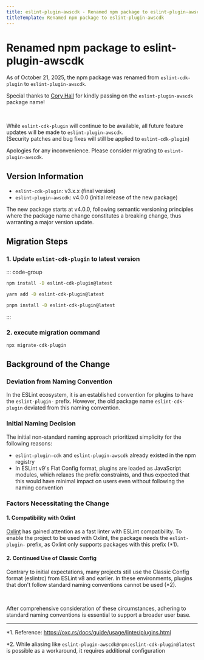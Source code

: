 ```yaml
---
title: eslint-plugin-awscdk - Renamed npm package to eslint-plugin-awscdk
titleTemplate: Renamed npm package to eslint-plugin-awscdk
---
```


# Renamed npm package to eslint-plugin-awscdk

As of October 21, 2025, the npm package was renamed from `eslint-cdk-plugin` to `eslint-plugin-awscdk`.

Special thanks to [Cory Hall](https://github.com/corymhall) for kindly passing on the `eslint-plugin-awscdk` package name!

<br />

While `eslint-cdk-plugin` will continue to be available, all future feature updates will be made to `eslint-plugin-awscdk`.  
(Security patches and bug fixes will still be applied to `eslint-cdk-plugin`)

Apologies for any inconvenience. Please consider migrating to `eslint-plugin-awscdk`.

## Version Information

- `eslint-cdk-plugin`: v3.x.x (final version)
- `eslint-plugin-awscdk`: v4.0.0 (initial release of the new package)

The new package starts at v4.0.0, following semantic versioning principles where the package name change constitutes a breaking change, thus warranting a major version update.

## Migration Steps

### 1. Update `eslint-cdk-plugin` to latest version

::: code-group

```sh [npm]
npm install -D eslint-cdk-plugin@latest
```

```sh [yarn]
yarn add -D eslint-cdk-plugin@latest
```

```sh [pnpm]
pnpm install -D eslint-cdk-plugin@latest
```

:::

### 2. execute migration command

```sh
npx migrate-cdk-plugin
```

## Background of the Change

### Deviation from Naming Convention

In the ESLint ecosystem, it is an established convention for plugins to have the `eslint-plugin-` prefix. However, the old package name `eslint-cdk-plugin` deviated from this naming convention.

### Initial Naming Decision

The initial non-standard naming approach prioritized simplicity for the following reasons:

- `eslint-plugin-cdk` and `eslint-plugin-awscdk` already existed in the npm registry
- In ESLint v9's Flat Config format, plugins are loaded as JavaScript modules, which relaxes the prefix constraints, and thus expected that this would have minimal impact on users even without following the naming convention

### Factors Necessitating the Change

#### 1. Compatibility with Oxlint

[Oxlint](https://oxc.rs/docs/guide/usage/linter.html) has gained attention as a fast linter with ESLint compatibility. To enable the project to be used with Oxlint, the package needs the `eslint-plugin-` prefix, as Oxlint only supports packages with this prefix (\*1).

#### 2. Continued Use of Classic Config

Contrary to initial expectations, many projects still use the Classic Config format (eslintrc) from ESLint v8 and earlier. In these environments, plugins that don't follow standard naming conventions cannot be used (\*2).

<br />

After comprehensive consideration of these circumstances, adhering to standard naming conventions is essential to support a broader user base.

---

\*1. Reference: https://oxc.rs/docs/guide/usage/linter/plugins.html

\*2. While aliasing like `eslint-plugin-awscdk@npm:eslint-cdk-plugin@latest` is possible as a workaround, it requires additional configuration
